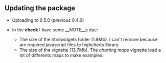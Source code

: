## Updating the package

* Uploading to 0.5.0 (previous 0.4.0)

* In the __check__ I have some __NOTE__s due:
  
  * The size of the htmlwidgets folder (1.8Mb). I can't remove because are 
  required javascript files to highcharts library.
  * The size of the vignette (13.7Mb). The _charting maps_ vignette load a 
  lot of differents maps to make examples.
